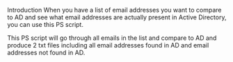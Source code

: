 Introduction
When you have a list of email addresses you want to compare to AD and see what email addresses are actually present in Active Directory, you can use this PS script.

This PS script will go through all emails in the list and compare to AD and produce 2 txt files including all email addresses found in AD and email addresses not found in AD.





